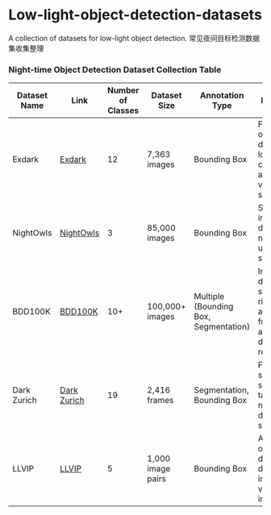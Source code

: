 # Low-light-object-detection-datasets
A collection of datasets for low-light object detection.
常见夜间目标检测数据集收集整理

### Night-time Object Detection Dataset Collection Table

| Dataset Name | Link | Number of Classes | Dataset Size | Annotation Type | Description | Additional Information |
|--------------|------|-------------------|--------------|-----------------|-------------|------------------------|
| Exdark | [Exdark](https://github.com/cs-chan/Exclusively-Dark-Image-Dataset) | 12 | 7,363 images | Bounding Box | Focuses on object detection in low-light conditions across various scenes. | - |
| NightOwls | [NightOwls](https://www.nightowls-dataset.org) | 3 | 85,000 images | Bounding Box | Specializes in pedestrian detection on night-time urban streets. | Contains images from multiple cameras |
| BDD100K | [BDD100K](https://bdd-data.berkeley.edu) | 10+ | 100,000+ images | Multiple (Bounding Box, Segmentation) | Includes both day and night scenes with rich annotations for autonomous driving research. | Supports semantic segmentation, object detection, and trajectory prediction |
| Dark Zurich | [Dark Zurich](https://www.vision.ee.ethz.ch/en/datasets/dark-zurich/) | 19 | 2,416 frames | Segmentation, Bounding Box | Focuses on semantic segmentation tasks in night-time driving scenarios. | Includes day-night image pairs |
| LLVIP | [LLVIP](https://github.com/changyuy/L3F-IR/releases/tag/LLVIP) | 5 | 1,000 image pairs | Bounding Box | A low-light object detection dataset with infrared and visible light image pairs. | Contains both infrared and visible light data |

